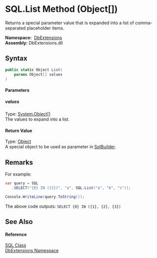 SQL.List Method (Object[])
==========================
Returns a special parameter value that is expanded into a list of comma-separated placeholder items.

  **Namespace:**  [DbExtensions][1]  
  **Assembly:** DbExtensions.dll

Syntax
------

```csharp
public static Object List(
	params Object[] values
)
```

#### Parameters

##### *values*
Type: [System.Object][2][]  
The values to expand into a list.

#### Return Value
Type: [Object][2]  
A special object to be used as parameter in [SqlBuilder][3].

Remarks
-------

For example:

```csharp
var query = SQL
   .SELECT("{0} IN ({1})", "a", SQL.List("a", "b", "c"));

Console.WriteLine(query.ToString());
```

The above code outputs: `SELECT {0} IN ({1}, {2}, {3})`


See Also
--------

#### Reference
[SQL Class][4]  
[DbExtensions Namespace][1]  

[1]: ../README.md
[2]: https://docs.microsoft.com/dotnet/api/system.object
[3]: ../SqlBuilder/README.md
[4]: README.md